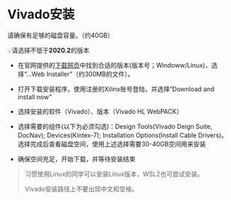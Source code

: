 # Vivado安装

请确保有足够的磁盘容量。（约40GB）

💡请选择不低于**2020.2**的版本

* 在官网提供的[下载网页](https://www.xilinx.com/support/download/index.html/content/xilinx/en/downloadNav/vivado-design-tools/archive.html)中找到合适的版本(版本号；Windoww/Linux)，选择“...Web Installer”（约300MB的文件）。

* 打开下载安装程序，使用注册的Xilinx账号登陆，并选择“Download and install now”
* 选择安装的软件（Vivado）、版本（Vivado HL WebPACK）
* 选择需要的组件(以下为必须勾选)：Design Tools(Vivado Deign Suite, DocNav); Devices(Kintex-7); Installation Options(Install Cable Drivers)。选择完成后查看磁盘空间，使用上述选择需要30-40GB空间用来安装
* 确保空间充足，开始下载，并等待安装结束

> 习惯使用Linux的同学可以安装Linux版本，WSL2也可尝试安装。
>
> Vivado安装路径上不要出现中文和空格。